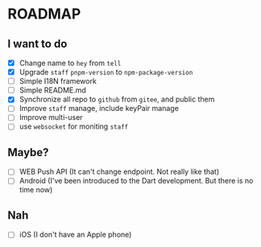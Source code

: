 # ROADMAP
## I want to do
- [x] Change name to `hey` from `tell`
- [x] Upgrade `staff` `pnpm-version` to `npm-package-version`
- [ ] Simple I18N framework
- [ ] Simple README.md
- [x] Synchronize all repo to `github` from `gitee`, and public them
- [ ] Improve `staff` manage, include keyPair manage
- [ ] Improve multi-user
- [ ] use `websocket` for moniting `staff`
## Maybe?
- [ ] WEB Push API (It can't change endpoint. Not really like that)
- [ ] Android (I've been introduced to the Dart development. But there is no time now)
## Nah
- [ ] iOS (I don't have an Apple phone)
